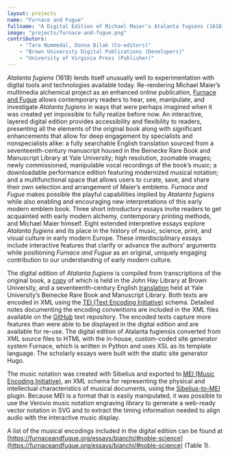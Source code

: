 ```yaml
---
layout: projects
name: "Furnace and Fugue"
fullname: "A Digital Edition of Michael Maier's Atalanta fugiens (1618) with Scholarly Commentary"
image: "projects/furnace-and-fugue.png"
contributors: 
    - "Tara Nummedal, Donna Bilak (Co-editors)" 
    - "Brown University Digital Publications (Developers)"
    - "University of Virginia Press (Publisher)"
---
```

_Atalanta fugiens_ (1618) lends itself unusually well to experimentation with digital tools and technologies available today. Re-rendering Michael Maier’s multimedia alchemical project as an enhanced online publication, [Furnace and Fugue](https://furnaceandfugue.org/) allows contemporary readers to hear, see, manipulate, and investigate _Atalanta fugiens_ in ways that were perhaps imagined when it was created yet impossible to fully realize before now. An interactive, layered digital edition provides accessibility and flexibility to readers, presenting all the elements of the original book along with significant enhancements that allow for deep engagement by specialists and nonspecialists alike: a fully searchable English translation sourced from a seventeenth-century manuscript housed in the Beinecke Rare Book and Manuscript Library at Yale University; high resolution, zoomable images; newly commissioned, manipulable vocal recordings of the book’s music; a downloadable performance edition featuring modernized musical notation; and a multifunctional space that allows users to curate, save, and share their own selection and arrangement of Maier’s emblems. _Furnace and Fugue_ makes possible the playful capabilities implied by _Atalanta fugiens_ while also enabling and encouraging new interpretations of this early modern emblem book. Three short introductory essays invite readers to get acquainted with early modern alchemy, contemporary printing methods, and Michael Maier himself. Eight extended interpretive essays explore _Atalanta fugiens_ and its place in the history of music, science, print, and visual culture in early modern Europe. These interdisciplinary essays include interactive features that clarify or advance the authors’ arguments while positioning _Furnace and Fugue_ as an original, uniquely engaging contribution to our understanding of early modern culture.

The digital edition of _Atalanta fugiens_ is compiled from transcriptions of the original book, a [copy](https://repository.library.brown.edu/studio/item/bdr:698524/) of which is held in the John Hay Library at Brown University, and a seventeenth-century English [translation](https://brbl-dl.library.yale.edu/vufind/Record/4262893) held at Yale University’s Beinecke Rare Book and Manuscript Library. Both texts are encoded in XML using the [TEI (Text Encoding Initiative)](https://tei-c.org/) schema. Detailed notes documenting the encoding conventions are included in the XML files available on the [GitHub](https://github.com/Brown-University-Library/atalanta-texts) text repository. The encoded texts capture more features than were able to be displayed in the digital edition and are available for re-use. The digital edition of Atalanta fugiensis converted from XML source files to HTML with the in-house, custom-coded site generator system Furnace, which is written in Python and uses XSL as its template language. The scholarly essays were built with the static site generator Hugo.

The music notation was created with Sibelius and exported to [MEI (Music Encoding Initiative)](https://music-encoding.org/), an XML schema for representing the physical and intellectual characteristics of musical documents, using the [Sibelius-to-MEI](https://github.com/music-encoding/sibmei) plugin. Because MEI is a format that is easily manipulated, it was possible to use the Verovio music notation engraving library to generate a web-ready vector notation in SVG and to extract the timing information needed to align audio with the interactive music display.

A list of the musical encodings included in the digital edition can be found at [https://furnaceandfugue.org/essays/bianchi/#noble-science](https://furnaceandfugue.org/essays/bianchi/#noble-science) (Table 1).
